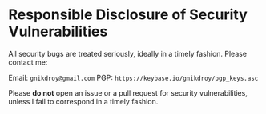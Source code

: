# Responsible Disclosure of Security Vulnerabilities

All security bugs are treated seriously, ideally in a timely fashion. Please contact me:

Email: `gnikdroy@gmail.com`
PGP: `https://keybase.io/gnikdroy/pgp_keys.asc`

Please **do not** open an issue or a pull request for security vulnerabilities, unless I fail to correspond in a timely fashion.
